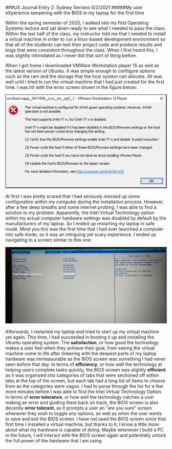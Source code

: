 ###UX Journal Entry 2: Sydney Serrano 5/2/2021
#####My user eXperience tampering with the BIOS in my laptop for the first time

Within the spring semester of 2020, I walked into my first Operating Systems lecture and sat down ready to see what I needed to pass the class. Within the last half of the class, 
my instructor told me that I needed to install a virtual machine in order to run a linux-based development environment so that all of the students can test their project code 
and produce results and bugs that were consistent throughout the class. When I first heard this, I was slightly intimidated as I never did that sort of thing before.  
  
When I got home I downloaded VMWare Workstation player 15 as well as the latest version of Ubuntu. It was simple enough to configure options such as the ram and the storage that 
the host system can allocate. All was well until I tried to run the virtual machine that I had just created for the first time. I was hit with the error screen shown in the figure 
below:  
  
![VT-x Disabled Error Screen](fusion_46250_1_vtxerrorimagevmware.png)  
  
At first I was pretty scared that I had seriously messed up some configuration within my computer during the installation process. However, after a few deep breaths and some 
internet probing, I was able to find a solution to my problem. Apparently, the Intel Virtual Technology option within my actual computer hardware settings was disabled by default 
by the manufacturers of my laptop. So I ended up restarting my laptop in safe mode. Mind you this was the first time that I had ever launched a computer into safe mode, so it was 
an intriguing yet scary experience. I ended up navigating to a screen similar to this one:  
  
![Intel Virual Technology Option Screen](Lenovo-Ideapad-BIOS-Settings.jpg)  
  
Afterwards, I restarted my laptop and tried to start up my virtual machine yet again. This time, I had succeeded in booting it up and installing the Ubuntu operating system. The 
**satisfaction**, or how good the technology makes a user feel when they achieve their goal, from seeing the virtual machine come to life after tinkering with the deepest parts 
of my laptop hardware was immeasurable as the BIOS screen was something I had never seen before that day. In terms of **efficiency**, or how well the technology at helping users 
complete tasks quickly, the BIOS screen was slightly **efficient** as it was organized into categories of tabs that were sectioned off within tabs at the top of the screen, but 
each tab had a long list of items to choose from as the categories were vague. I had to parse through the list for a few more minutes before I was able to find the Intel Virtual 
Technology Option. In terms of **error tolerance**, or how well the technology catches a user making an error and guiding them back on track, the BIOS screen is also decently 
**error tolerant**, as it prompts a user an "are you sure" screen whenever they wish to toggle any options, as well as when the user wants to save and exit the BIOS screen. I have 
not used the BIOS screen since that first time I installed a virtual machine, but thanks to it, I know a little more about what my hardware is capable of doing. Maybe whenever I 
build a PC in the future, I will interact with the BIOS screen again and potentially unlock the full power of the hardware that I am using. 
